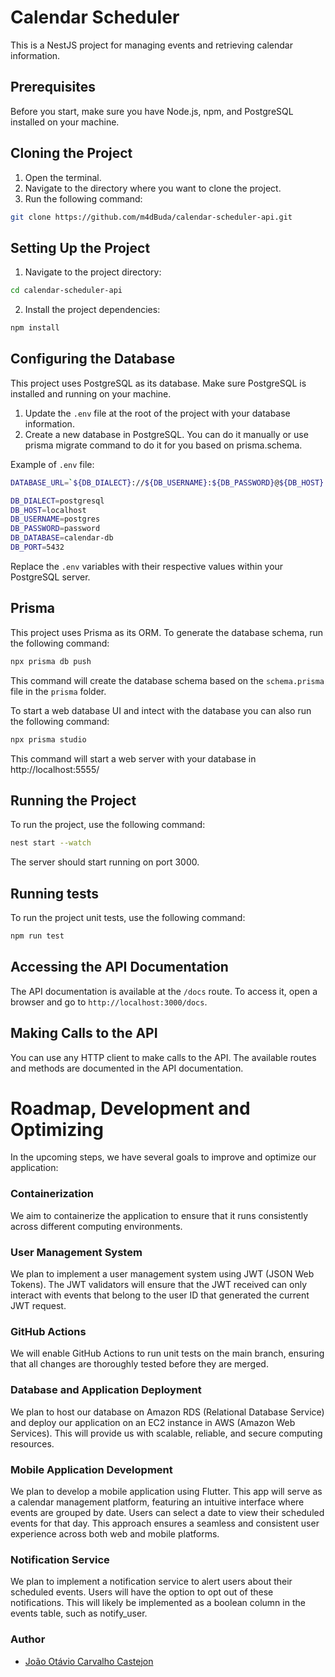 # Calendar Scheduler

This is a NestJS project for managing events and retrieving calendar information.

## Prerequisites

Before you start, make sure you have Node.js, npm, and PostgreSQL installed on your machine.

## Cloning the Project

1. Open the terminal.
2. Navigate to the directory where you want to clone the project.
3. Run the following command:

```bash
git clone https://github.com/m4dBuda/calendar-scheduler-api.git
```

## Setting Up the Project

1. Navigate to the project directory:


```bash
cd calendar-scheduler-api
```


2. Install the project dependencies:


```bash
npm install
```
## Configuring the Database

This project uses PostgreSQL as its database. Make sure PostgreSQL is installed and running on your machine.

1. Update the `.env` file at the root of the project with your database information.
2. Create a new database in PostgreSQL. You can do it manually or use prisma migrate command to do it for you based on prisma.schema.


Example of `.env` file:

```bash
DATABASE_URL=`${DB_DIALECT}://${DB_USERNAME}:${DB_PASSWORD}@${DB_HOST}:${DB_PORT}/${DB_DATABASE}`

DB_DIALECT=postgresql
DB_HOST=localhost
DB_USERNAME=postgres
DB_PASSWORD=password
DB_DATABASE=calendar-db
DB_PORT=5432
```

Replace the `.env` variables with their respective values within your PostgreSQL server.

## Prisma

This project uses Prisma as its ORM. To generate the database schema, run the following command:

```bash
npx prisma db push
```

This command will create the database schema based on the `schema.prisma` file in the `prisma` folder.

To start a web database UI and intect with the database you can also run the following command:

```bash
npx prisma studio
```
This command will start a web server with your database in http://localhost:5555/


## Running the Project

To run the project, use the following command:

```bash
nest start --watch
```


The server should start running on port 3000.

## Running tests

To run the project unit tests, use the following command:

```bash
npm run test
```

## Accessing the API Documentation

The API documentation is available at the `/docs` route. To access it, open a browser and go to `http://localhost:3000/docs`.

## Making Calls to the API

You can use any HTTP client to make calls to the API. The available routes and methods are documented in the API documentation.

# Roadmap, Development and Optimizing
In the upcoming steps, we have several goals to improve and optimize our application:

### Containerization
We aim to containerize the application to ensure that it runs consistently across different computing environments.

### User Management System
We plan to implement a user management system using JWT (JSON Web Tokens). The JWT validators will ensure that the JWT received can only interact with events that belong to the user ID that generated the current JWT request.

### GitHub Actions
We will enable GitHub Actions to run unit tests on the main branch, ensuring that all changes are thoroughly tested before they are merged.

### Database and Application Deployment
We plan to host our database on Amazon RDS (Relational Database Service) and deploy our application on an EC2 instance in AWS (Amazon Web Services). This will provide us with scalable, reliable, and secure computing resources.

### Mobile Application Development
We plan to develop a mobile application using Flutter. This app will serve as a calendar management platform, featuring an intuitive interface where events are grouped by date. Users can select a date to view their scheduled events for that day. This approach ensures a seamless and consistent user experience across both web and mobile platforms.

### Notification Service
We plan to implement a notification service to alert users about their scheduled events. Users will have the option to opt out of these notifications. This will likely be implemented as a boolean column in the events table, such as notify_user.

### Author

- [João Otávio Carvalho Castejon](https://github.com/m4dBuda)
